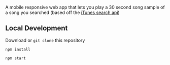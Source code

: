 <center><https://song-samples.surge.sh/></center>

A mobile responsive web app that lets you play a 30 second song sample of a song you searched (based off the [iTunes search api](https://affiliate.itunes.apple.com/resources/documentation/itunes-store-web-service-search-api/))

## Local Development
Download or `git clone` this repository

`npm install`

`npm start`
